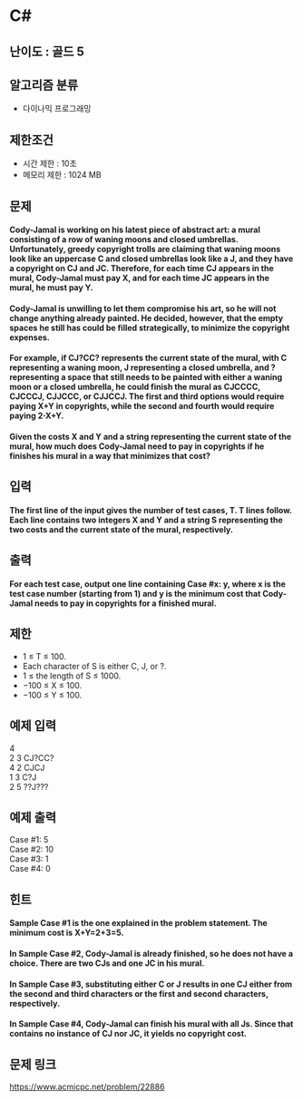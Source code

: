 # C#

## 난이도 : 골드 5

## 알고리즘 분류
  - 다이나믹 프로그래밍

## 제한조건
  - 시간 제한 : 10초
  - 메모리 제한 : 1024 MB

## 문제
#### Cody-Jamal is working on his latest piece of abstract art: a mural consisting of a row of waning moons and closed umbrellas. Unfortunately, greedy copyright trolls are claiming that waning moons look like an uppercase C and closed umbrellas look like a J, and they have a copyright on CJ and JC. Therefore, for each time CJ appears in the mural, Cody-Jamal must pay X, and for each time JC appears in the mural, he must pay Y.
#### Cody-Jamal is unwilling to let them compromise his art, so he will not change anything already painted. He decided, however, that the empty spaces he still has could be filled strategically, to minimize the copyright expenses.
#### For example, if CJ?CC? represents the current state of the mural, with C representing a waning moon, J representing a closed umbrella, and ? representing a space that still needs to be painted with either a waning moon or a closed umbrella, he could finish the mural as CJCCCC, CJCCCJ, CJJCCC, or CJJCCJ. The first and third options would require paying X+Y in copyrights, while the second and fourth would require paying 2⋅X+Y.
#### Given the costs X and Y and a string representing the current state of the mural, how much does Cody-Jamal need to pay in copyrights if he finishes his mural in a way that minimizes that cost?

## 입력
#### The first line of the input gives the number of test cases, T. T lines follow. Each line contains two integers X and Y and a string S representing the two costs and the current state of the mural, respectively.

## 출력
#### For each test case, output one line containing Case #x: y, where x is the test case number (starting from 1) and y is the minimum cost that Cody-Jamal needs to pay in copyrights for a finished mural.

## 제한
  - 1 ≤ T ≤ 100.
  - Each character of S is either C, J, or ?.
  - 1 ≤ the length of S ≤ 1000.
  - −100 ≤ X ≤ 100.
  - −100 ≤ Y ≤ 100.

## 예제 입력
4<br/>
2 3 CJ?CC?<br/>
4 2 CJCJ<br/>
1 3 C?J<br/>
2 5 ??J???<br/>

## 예제 출력
Case #1: 5<br/>
Case #2: 10<br/>
Case #3: 1<br/>
Case #4: 0<br/>

## 힌트
#### Sample Case #1 is the one explained in the problem statement. The minimum cost is X+Y=2+3=5.
#### In Sample Case #2, Cody-Jamal is already finished, so he does not have a choice. There are two CJs and one JC in his mural.
#### In Sample Case #3, substituting either C or J results in one CJ either from the second and third characters or the first and second characters, respectively.
#### In Sample Case #4, Cody-Jamal can finish his mural with all Js. Since that contains no instance of CJ nor JC, it yields no copyright cost.

## 문제 링크
https://www.acmicpc.net/problem/22886